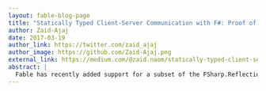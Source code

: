 ```yaml
---
layout: fable-blog-page
title: "Statically Typed Client-Server Communication with F#: Proof of Concept"
author: Zaid-Ajaj
date: 2017-03-19
author_link: https://twitter.com/zaid_ajaj
author_image: https://github.com/Zaid-Ajaj.png
external_link: https://medium.com/@zaid.naom/statically-typed-client-server-communication-with-f-proof-of-concept-7e52cff4a625#.upg5r1mah
abstract: |
  Fable has recently added support for a subset of the FSharp.Reflection namespace. Which is really great, allowing us to inspect type information at run-time in the browser. Today, we will be exploring an application of meta-programming using FSharp.Reflection to abstract a very common task in web development: client-server communication.
---
```

